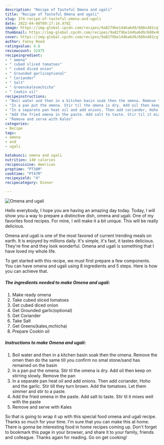 ```yaml
---
description: "Recipe of Tasteful Omena and ugali"
title: "Recipe of Tasteful Omena and ugali"
slug: 374-recipe-of-tasteful-omena-and-ugali
date: 2022-04-08T09:17:14.978Z
image: https://img-global.cpcdn.com/recipes/9a82f9be144ba6d9/680x482cq70/omena-and-ugali-recipe-main-photo.jpg
thumbnail: https://img-global.cpcdn.com/recipes/9a82f9be144ba6d9/680x482cq70/omena-and-ugali-recipe-main-photo.jpg
cover: https://img-global.cpcdn.com/recipes/9a82f9be144ba6d9/680x482cq70/omena-and-ugali-recipe-main-photo.jpg
author: Fanny Reed
ratingvalue: 4.6
reviewcount: 32475
recipeingredient:
- " omena"
- " cubed sliced tomatoes"
- " cubed diced onion"
- " Grounded garlicoptional"
- " Coriander"
- " Salt"
- " Greenskalesmchicha"
- " Cookin oil"
recipeinstructions:
- "Boil water and then in a kitchen basin soak then the omena. Remove the omen then do the same till you confirm no smal stone/sand has remained on the basin"
- "In a pan put the omena. Stir til the omena is dry. Add oil then keep on stirring slowly. Remove the pan"
- "In a separate pan heat oil and add onions. Then add coriander, Hoho and the garlic. Stir till they turn brown. Add the tomatoes. Let them simmer and stir to a paste."
- "Add the fried omena in the paste. Add salt to taste. Stir til it mixes well with the paste"
- "Remove and serve with Kales"
categories:
- Recipe
tags:
- omena
- and
- ugali

katakunci: omena and ugali 
nutrition: 140 calories
recipecuisine: American
preptime: "PT38M"
cooktime: "PT47M"
recipeyield: "4"
recipecategory: Dinner

---
```



![Omena and ugali](https://img-global.cpcdn.com/recipes/9a82f9be144ba6d9/680x482cq70/omena-and-ugali-recipe-main-photo.jpg)

Hello everybody, I hope you are having an amazing day today. Today, I will show you a way to prepare a distinctive dish, omena and ugali. One of my favorites food recipes. For mine, I will make it a bit unique. This will be really delicious.

Omena and ugali is one of the most favored of current trending meals on earth. It is enjoyed by millions daily. It's simple, it's fast, it tastes delicious. They're fine and they look wonderful. Omena and ugali is something that I have loved my whole life.




To get started with this recipe, we must first prepare a few components. You can have omena and ugali using 8 ingredients and 5 steps. Here is how you can achieve that.

<!--inarticleads1-->

##### The ingredients needed to make Omena and ugali:

1. Make ready  omena
1. Take  cubed sliced tomatoes
1. Get  cubed diced onion
1. Get  Grounded garlic(optional)
1. Get  Coriander
1. Take  Salt
1. Get  Greens(kales,mchicha)
1. Prepare  Cookin oil




<!--inarticleads2-->

##### Instructions to make Omena and ugali:

1. Boil water and then in a kitchen basin soak then the omena. Remove the omen then do the same till you confirm no smal stone/sand has remained on the basin
1. In a pan put the omena. Stir til the omena is dry. Add oil then keep on stirring slowly. Remove the pan
1. In a separate pan heat oil and add onions. Then add coriander, Hoho and the garlic. Stir till they turn brown. Add the tomatoes. Let them simmer and stir to a paste.
1. Add the fried omena in the paste. Add salt to taste. Stir til it mixes well with the paste
1. Remove and serve with Kales




So that is going to wrap it up with this special food omena and ugali recipe. Thanks so much for your time. I'm sure that you can make this at home. There is gonna be interesting food in home recipes coming up. Don't forget to bookmark this page in your browser, and share it to your family, friends and colleague. Thanks again for reading. Go on get cooking!
